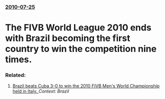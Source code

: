 ### [2010-07-25](/news/2010/07/25/index.md)

# The FIVB World League 2010 ends with Brazil becoming the first country to win the competition nine times.




### Related:

1. [Brazil beats Cuba 3-0 to win the 2010 FIVB Men's World Championship held in Italy. ](/news/2010/10/10/brazil-beats-cuba-3-0-to-win-the-2010-fivb-men-s-world-championship-held-in-italy.md) _Context: Brazil_
